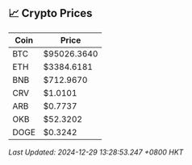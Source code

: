 ## 📈 Crypto Prices

| Coin | Price |
| ---- | ----- |
| BTC | $95026.3640 |
| ETH | $3384.6181 |
| BNB | $712.9670 |
| CRV | $1.0101 |
| ARB | $0.7737 |
| OKB | $52.3202 |
| DOGE | $0.3242 |

_Last Updated: 2024-12-29 13:28:53.247 +0800 HKT_